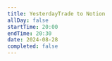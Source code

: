 ```yaml
---
title: YesterdayTrade to Notion
allDay: false
startTime: 20:00
endTime: 20:30
date: 2024-08-28
completed: false
---
```

